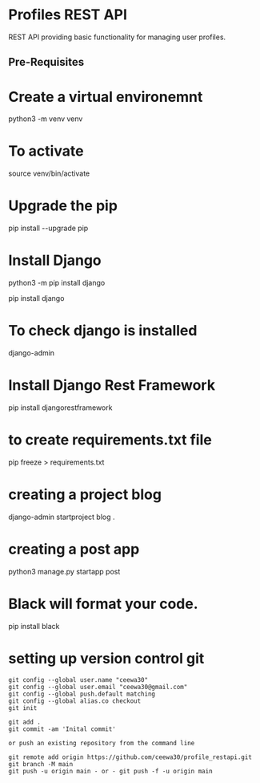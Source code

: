 # Profiles REST API

REST API providing basic functionality for managing user profiles.

## Pre-Requisites

# Create a virtual environemnt

python3 -m venv venv

# To activate

source venv/bin/activate

# Upgrade the pip

pip install --upgrade pip

# Install Django

python3 -m pip install django

pip install django

# To check django is installed

django-admin

# Install Django Rest Framework

pip install djangorestframework

# to create requirements.txt file

pip freeze > requirements.txt

# creating a project blog

django-admin startproject blog .

# creating a post app

python3 manage.py startapp post

# Black will format your code.

pip install black


 # setting up version control git

    git config --global user.name "ceewa30"
    git config --global user.email "ceewa30@gmail.com"
    git config --global push.default matching
    git config --global alias.co checkout
    git init

    git add .
    git commit -am 'Inital commit'

    or push an existing repository from the command line

    git remote add origin https://github.com/ceewa30/profile_restapi.git
    git branch -M main
    git push -u origin main - or - git push -f -u origin main